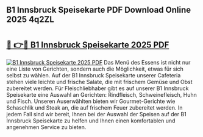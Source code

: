 ## B1 Innsbruck Speisekarte PDF Download Online 2025 4q2ZL

# <h2><a href="http://gc7gbo4.nevu.top/?p=B1+Innsbruck+Speisekarte">🔗 👉🔴 B1 Innsbruck Speisekarte 2025 PDF</a></h2>

[![B1 Innsbruck Speisekarte 2025 PDF](https://i.imgur.com/dBaPXMq.png)](http://gc7gbo4.nevu.top/?p=B1+Innsbruck+Speisekarte)
Das Menü des Essens ist nicht nur eine Liste von Gerichten, sondern auch die Möglichkeit, etwas für sich selbst zu wählen. Auf der B1 Innsbruck Speisekarte unserer Cafeteria stehen viele leichte und frische Salate, die mit frischem Gemüse und Obst zubereitet werden. Für Fleischliebhaber gibt es auf unserer B1 Innsbruck Speisekarte eine Auswahl an Gerichten: Rindfleisch, Schweinefleisch, Huhn und Fisch. Unseren Auserwählten bieten wir Gourmet-Gerichte wie Schaschlik und Steak an, die auf frischem Feuer zubereitet werden. In jedem Fall sind wir bereit, Ihnen bei der Auswahl der Speisen auf der B1 Innsbruck Speisekarte zu helfen und Ihnen einen komfortablen und angenehmen Service zu bieten.
